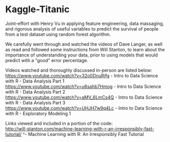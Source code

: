 # Kaggle-Titanic
Joint-effort with Henry Vu in applying feature engineering, data massaging, and rigorous analysis of useful variables to predict the survival of people from a test dataset using random forest algorithm.

We carefully went through and watched the videos of Dave Langer, as well as read and followed some instructions from Will Stanton, to learn about the importance of understanding your data, prior to using models that would predict with a "good" error percentage.

Videos watched and thoroughly discussed in-person are listed below:  
https://www.youtube.com/watch?v=32o0DnuRjfg - Intro to Data Science with R - Data Analysis Part 1    
https://www.youtube.com/watch?v=u6sahb7Hmog - Intro to Data Science with R - Data Analysis Part 2  
https://www.youtube.com/watch?v=aMV_6LmCs4Q - Intro to Data Science with R - Data Analysis Part 3  
https://www.youtube.com/watch?v=UHJH7w9q4Lc - Intro to Data Science with R - Exploratory Modeling 1  

Links viewed and included in a portion of the code:  
http://will-stanton.com/machine-learning-with-r-an-irresponsibly-fast-tutorial/ 
^- Machine Learning with R: An Irresponsibly Fast Tutorial
